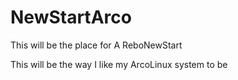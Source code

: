 # NewStartArco
This will be the place for A ReboNewStart

This will be the way I like my ArcoLinux system to be

